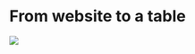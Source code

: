 # From website to a table

![](https://cdn-images-1.medium.com/max/1200/1*kfOsUxggG5wDbDcxgC0Uwg.png)
